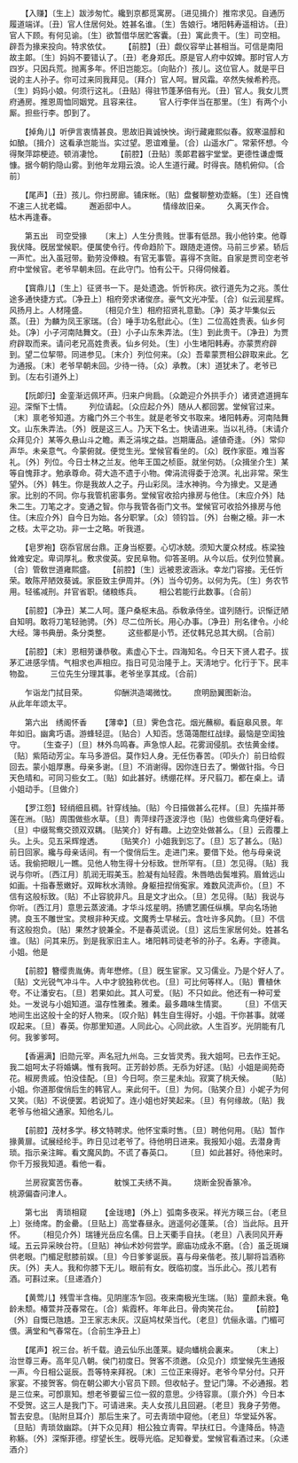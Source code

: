 <!-- { "loadSidebar": true } -->
　　【入赚】〔生上〕跋涉匆忙。纔到京都觅寓房。〔进见揖介〕推帘求见。自通历履道端详。〔丑〕官人住居何处。姓甚名谁。〔生〕吿娘行。堵阳韩寿遥相访。〔丑〕官人下顾。有何见谕。〔生〕欲暂借华居贮客囊。〔丑〕寓此贵干。〔生〕司空相。辟吾为掾来投向。特求依仗。 
　　【前腔】〔丑〕觑仪容举止甚相当。可信是南阳故主郞。〔生〕妈妈不要错认了。〔丑〕老身郑氏。原是官人府中奴婢。那时官人方四岁。只因兵荒。抛离多年。怀旧岂能忘。〔向贴介〕孩儿。这位官人。就是平日说的主人孙子。你可过来同我拜见。〔拜介〕官人呵。冒风霜。卒然失候希矜亮。〔生〕妈妈小娘。何须行这礼。〔丑贴〕得驻节蓬茅倍有光。〔丑〕官人。我女儿贾府通房。推恩周恤同姻党。且容来往。 
　　官人行李伴当在那里。〔生〕有两个小厮。担些行李。卽到了。 

　　【掉角儿】听伊言衷情甚良。思故旧眞诚怏怏。询行藏雍熙似春。叙寒温醇和如酿。〔揖介〕这看承岂能当。实过望。恩谊难量。〔合〕山遥水广。常萦怀想。今得聚萍踪梗迹。顿消凄怆。 
　　【前腔】〔丑贴〕羡郞君器宇堂堂。更德性谦虚慨慷。据今朝豹隐山雾。到他年龙翔云浪。论人生道行藏。时得丧。随机俯仰。〔合前〕 

　　【尾声】〔丑〕孩儿。你扫房廊。铺床帐。〔贴〕盘餐聊整劝壶觞。〔生〕还自愧不速三人扰老孀。 
　　邂逅邸中人。　　　　情缘故旧亲。 
　　久离天作合。　　　　枯木再逢春。 

　　第五出　司空受掾 
　　〔末上〕人生分贵贱。世事有低昂。我小他钤束。他尊我伏降。旣居堂候职。便属使令行。传命趋阶下。跟随走道傍。马前三步紧。轿后一声忙。出入虽冠带。勤劳没俸粮。有官无事管。喜得不贪赃。自家是贾司空老爷府中堂候官。老爷早朝未回。在此守门。怕有公干。只得伺候着。 

　　【寳鼎儿】〔生上〕征贤书一下。是处遗逸。忻忻称庆。欲行道先为之兆。羡仕途多通快捷方式。〔净丑上〕相府旁求诸俊彦。豪气文光冲莹。〔合〕似云润星辉。风扬月上。人材隆盛。 
　　〔相见介生〕相府招贤礼意勤。〔净〕英才毕集似云蒸。〔丑〕为麟为凤王家瑞。〔合〕唾手功名慰此心。〔生〕二位高姓贵表。仙乡何处。〔净〕小子河南陆舞文。〔丑〕小子山东朱弄法。〔生〕到此贵干。〔净丑〕为贾府辟取而来。请问老兄高姓贵表。仙乡何处。〔生〕小生堵阳韩寿。亦蒙贾府辟到。望二位挈带。同进参见。〔末介〕列位何来。〔众〕吾辈蒙贾相公辟取来此。乞为通报。〔末〕老爷早朝未回。少待一待。〔众〕承教。〔末〕道犹未了。老爷已到。〔左右引道外上〕 

　　【阮郞归】金銮渐远佩环声。归来户尙扃。〔众跪迎介外拱手介〕诸贤遮道拥车迎。深惭下士情。 
　　列位请起。〔众应起介外〕随从人都回罢。堂候官过来。〔末〕禀老爷知道。方纔门外三个书生。就是老爷文书取来。堵阳韩寿。河南陆舞文。山东朱弄法。〔外〕旣是这三人。乃天下名士。快请进来。当以礼待。〔末请介众拜见介〕某等久悬山斗之瞻。素乏涓埃之益。岂期庸品。遽値奇逢。〔外〕常仰声华。未亲意气。今蒙俯就。便觉生光。堂候官看坐的。〔众〕旣作家臣。难当客礼。〔外〕列位。今日士林之兰友。他年王国之桢臣。就坐何妨。〔众揖坐介生〕某等自愧菲才。勉承尊命。荷大造不遗于小物。俾涓流得委于沧溟。礼出非常。荣生望外。〔外〕韩生。你是我故人之子。丹山彩凤。洼水神驹。今为掾史。又是通家。比别的不同。你与我管机密事务。堂候官收拾内掾房与他住。〔末应介外〕陆朱二生。刀笔之才。变通之智。你与我管各衙门文书。堂候官可收拾外掾房与他住。〔末应介外〕自今日为始。各分职掌。〔众〕领钧旨。〔外〕台榭之榱。非一木之枝。太平之功。非一士之略。听我道。 

　　【皂罗袍】窃忝官居台鼎。正身当枢要。心切冰兢。须知大厦众材成。栋梁独耸难安定。卑词厚礼。敷求俊英。安民阜物。仰答圣明。从今以后。仗列位赞襄。〔合〕管敎世道雍熙盛。 
　　【前腔】〔生〕远被恩波涵泳。幸龙门容接。无任忻荣。敢陈芹陋效葵诚。家臣致主伊周并。〔外〕当今切务。以何为先。〔生〕务农节用。轻徭减刑。幷官省职。储粮练兵。 
　　相公若能行此数事。〔合前〕 

　　【前腔】〔净丑〕某二人呵。蓬户桑枢末品。忝敎承侍坐。谊列随行。识惭迂陋自知明。敢将刀笔轻驰骋。〔外〕尽二位所长。用心办事。〔净丑〕刑名律令。小纶大经。簿书典册。条分类整。 
　　这些都是小节。还仗韩兄总其大纲。〔合前〕 

　　【前腔】〔末〕恩相劳谦恭敬。素虚心下士。四海知名。今日天下贤人君子。拔茅汇进感孚情。气相求也声相应。指日可见治隆于上。天淸地宁。化行于下。民丰物盈。 
　　三位先生分理其事。老爷坐享其成。〔合前〕 

　　乍诣龙门拭目荣。　　　　仰酬洪造竭微忱。 
　　庶明励翼图新治。　　　　从此年年颂太平。 

　　第六出　绣阁怀香 
　　【薄幸】〔旦〕霁色含花。烟光蘸柳。看庭皋风景。年年如旧。幽禽巧语。游蜂轻逗。〔贴合〕人知否。恁蔼蔼酣红战绿。最恼是空闺独守。 
　　〔生查子〕〔旦〕林外鸟鸣春。声急惊人起。花雾润侵肌。衣怯黄金缕。〔贴〕紫陌动芳尘。车马多游侣。莫作妇人身。无任伤春苦。〔叩头介〕前日给假回去。蒙小姐厚惠。母亲多谢。〔旦〕不消谢得。因你连日去了。懒做针指。今日天色晴和。可同习些女工。〔贴〕如此甚好。绣绷花样。牙尺翦刀。都在桌上。请小姐动手。〔旦做介〕 

　　【罗江怨】轻绡细且稠。针穿线抽。〔贴〕今日描做甚么花样。〔旦〕先描并蒂莲在洲。〔贴〕周围做些水草。〔旦〕靑萍绿荇逐波浮也〔贴〕也做些禽鸟便好看。〔旦〕中缀鸳鸯交颈双双耦。〔贴笑介〕好有趣。上边空处做甚么。〔旦〕云霞覆上头。上头。见五采辉煌透。 
　　〔贴笑介〕小姐我到忘了。〔旦〕忘了甚么。〔贴〕前日回家。纔与母亲话间。有一个俊俏后生。走进门来。要借下处。他与母亲说话。我偷把眼儿一瞧。见他人物生得十分标致。世所罕有。〔旦〕怎见得。〔贴〕我说与你听。〔西江月〕肌润无瑕美玉。脸凝有灿轻霞。朱唇皓齿鬓堆鸦。眉耸远山如画。十指春葱嫩好。双眸秋水淸赊。身躯扭揑俏寃家。难数风流声价。〔旦〕不信有这般标致。〔贴〕不止容貌非凡。且是文才出众。〔旦〕怎见得。〔贴〕我说与你听。〔西江月〕意思云蒸波涌。才华斗炫星明。扬镳艺圃任纵横。早向名场驰骋。良玉不雕世宝。灵根非种天成。文魔秀士早梯云。含吐许多风韵。〔旦〕不信有这般抱负。〔贴〕果然才貌兼全。不是春英谎说。〔旦〕这后生家居何处。姓甚名谁。〔贴〕问其来历。到是我家旧主人。堵阳韩司徒老爷的孙子。名寿。字德眞。小姐。他是 

　　【前腔】簪缨贵胤俦。靑年懋修。〔旦〕旣生宦家。又习儒业。乃是个好人了。〔贴〕文光锐气冲斗牛。人中才貌独称优也。〔旦〕可比何等样人。〔贴〕曹植休夸。不让潘安右。〔旦〕若果如此。其人可爱。〔贴〕不只如此。他还有一种可爱处。一发说与小姐知道。温存性雅柔。雅柔。最多趣味生情窦。 
　　〔旦〕不信天地间生出这般十全的好人物来。〔叹介贴〕韩生自生得好。小姐。干你甚事。就嗟叹起来。〔旦〕春英。你那里知道。人同此心。心同此欲。人生百岁。光阴能有几何。我爹爹呵。 

　　【香遍满】旧勋元宰。声名冠九州岛。三女皆灵秀。我大姐呵。已去作王妃。我二姐呵太子将婚媾。惟有我呵。正芳龄妙质。无忝为好逑。〔贴〕小姐是阆苑奇花。椒房贵戚。怕没佳配。〔旦〕今日呵。奈三星未灿。寂寞了桃夭候。 
　　〔贴〕小姐。你道那俊俏后生的韩官人。来此何干。〔旦〕为何。〔贴笑介旦〕小妮子为何又笑。〔贴〕不说便罢。若说知了。连小姐也好笑起来。〔旦〕有何缘故。〔贴〕我老爷与他祖父通家。知他名儿。 

　　【前腔】茂材多学。移文特聘求。他怀宝乘时售。〔旦〕聘他何用。〔贴〕暂作掾黄扉。试展经纶手。昨日见过老爷了。待他明日进来。我报知小姐。去潜身靑琐。指示亲注眸。看文魔风韵。不谎了春英口。 
　　〔旦〕如此甚好。待他来时。你千万报我知道。看他一看。 

　　兰房寂寞苦伤春。　　　　躭悞工夫绣不眞。 
　　烧断金猊香篆冷。　　　　桃源偏杳问津人。 

　　第七出　靑琐相窥 
　　【金珑璁】〔外上〕弧南多夜采。祥光方暎三台。〔老旦上〕张绮席。酌金罍。〔旦贴上〕高堂春昼永。逍遥何必蓬莱。〔合〕当此际。且开怀。 
　　〔相见介外〕瑞锺光岳应名儒。日上天衢手自扶。〔老旦〕八表同风开寿域。五云异采映台符。〔旦贴〕神仙术妙何尝学。廊庙功成永不磨。〔合〕虽乏斑斓供老眼。门楣足慰膝前娱。〔旦〕今日爹爹诞辰。喜与母亲偕老。孩儿聊将旨酒称庆。〔外〕夫人。我和你膝下无儿。眼前有女。旣临初度。当乐此心。孩儿若有酒。可斟过来。〔旦递酒介〕 

　　【黄莺儿】残雪半含梅。见阴崖冻乍回。夜来南极光生瑞。〔贴〕童颜未衰。龟龄未颓。椿萱并茂春常在。〔合〕紫霞杯。年年此日。骨肉笑花台。 
　　【前腔】〔外〕自慨已虺尵。卫王家志未灰。汉庭鸠杖荣当代。〔老旦〕伉俪永谐。门楣可偎。满堂和气春常在。〔合前生净丑上〕 

　　【尾声】祝三台。祈千载。遶云仙乐出蓬莱。疑向蟠桃会裏来。 
　　〔末上〕治世尊三寿。高年见八朝。侯门初度日。贺客不须邀。〔众见介〕烦堂候先生通报一声。今日相公诞辰。吾等特来拜祝。〔末〕三位正来得好。老爷今早分付。只开家宴。不接贺客。倘在朝公卿大小官员下顾。但收帖子。登记门簿。不必通报。若是三位来。可卽禀知。想老爷要留三位一叙的意思。少待容禀。〔禀介外〕今日本不受贺。这三人是我门下。可请进来。夫人女孩儿且回避。〔老旦〕我身子劳倦。暂去安息。〔贴附旦耳介〕那后生来了。可去靑琐中窥他。〔老旦〕华堂延外客。〔旦贴〕靑琐敛幽踪。〔并下众见拜〕相公独立靑霄。早扶红日。今逢降岳。特造称觞。〔外〕深惭菲德。缪望长生。旣辱光临。足知眷爱。堂候官看酒过来。〔众递酒介〕 

